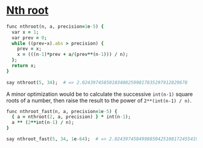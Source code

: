 [1]: http://rosettacode.org/wiki/Nth_root

# [Nth root][1]

```ruby
func nthroot(n, a, precision=1e-5) {
  var x = 1;
  var prev = 0;
  while ((prev-x).abs > precision) {
    prev = x;
    x = (((n-1)*prev + a/(prev**(n-1))) / n);
  };
  return x;
}
 
say nthroot(5, 34);  # => 2.024397458501034082599817835297912829678
```

A minor optimization would be to calculate the successive `int(n-1)` square roots of a number, then raise the result to the power of `2**(int(n-1) / n)`.

```ruby
func nthroot_fast(n, a, precision=1e-5) {
  { a = nthroot(2, a, precision) } * int(n-1);
  a ** (2**int(n-1) / n);
}

say nthroot_fast(5, 34, 1e-64);  # => 2.024397458499885042510817245541937419115
```
